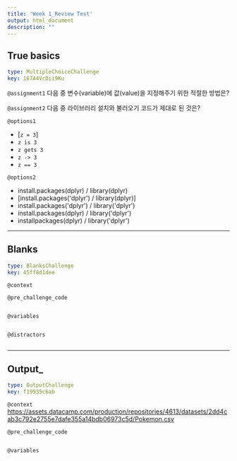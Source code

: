 ```yaml
---
title: 'Week 1_Review Test'
output: html_document
description: ""
---
```


## True basics

```yaml
type: MultipleChoiceChallenge
key: 167A4VcDii9Ku
```

`@assignment1`
다음 중 변수(variable)에 값(value)을 지정해주기 위한 적절한 방법은?

`@assignment2`
다음 중 라이브러리 설치와 불러오기 코드가 제대로 된 것은?

`@options1`
- [`z = 3`]
- `z is 3`
- `z gets 3`
- `z -> 3`
- `z == 3`

`@options2`
- install.packages(dplyr)  /  library(dplyr)
- [install.packages('dplyr')  /  library(dplyr)]
- install.packages('dplyr')  /  library('dplyr')
- install.packages(dplyr)  /  library('dplyr')
- installpackages(dplyr)  /  library('dplyr')

---

## Blanks

```yaml
type: BlanksChallenge
key: 45ff8d1dee
```

`@context`


`@pre_challenge_code`
```{r}

```

`@variables`
```yaml

```

`@distractors`
```yaml

```

---

## Output_

```yaml
type: OutputChallenge
key: f19935c6ab
```

`@context`
https://assets.datacamp.com/production/repositories/4613/datasets/2dd4cab3c792e2755e7dafe355a14bdb06973c5d/Pokemon.csv

`@pre_challenge_code`
```{r}

```

`@variables`
```yaml

```
